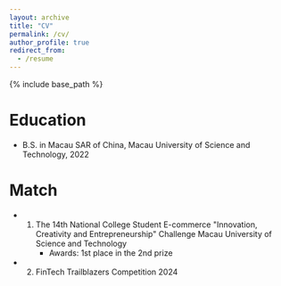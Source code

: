 ```yaml
---
layout: archive
title: "CV"
permalink: /cv/
author_profile: true
redirect_from:
  - /resume
---
```


{% include base_path %}

Education
======
* B.S. in Macau SAR of China, Macau University of Science and Technology, 2022

Match
======
* 1. The 14th National College Student E-commerce "Innovation, Creativity and Entrepreneurship" Challenge Macau University of Science and Technology
     * Awards: 1st place in the 2nd prize
* 2. FinTech Trailblazers Competition 2024

